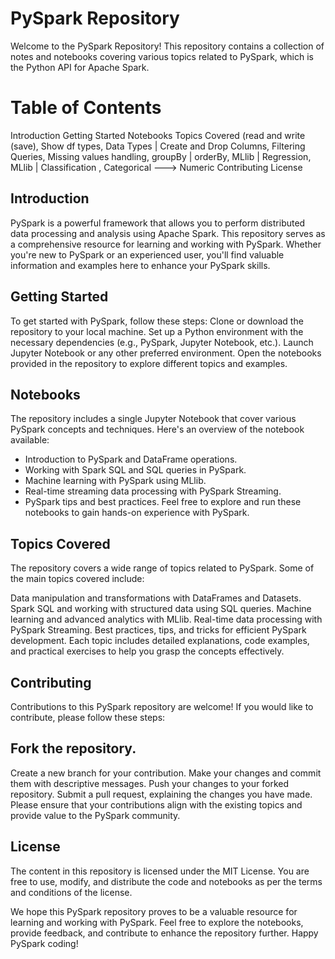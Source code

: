 # PySpark Repository
Welcome to the PySpark Repository! This repository contains a collection of notes and notebooks covering various topics related to PySpark, which is the Python API for Apache Spark.

# Table of Contents
Introduction
Getting Started
Notebooks
Topics Covered (read and write (save), Show df types, Data Types | Create and Drop Columns, Filtering Queries, Missing values handling, groupBy | orderBy, MLlib | Regression, MLlib | Classification , Categorical ---> Numeric
Contributing
License



## Introduction
PySpark is a powerful framework that allows you to perform distributed data processing and analysis using Apache Spark. This repository serves as a comprehensive resource for learning and working with PySpark. Whether you're new to PySpark or an experienced user, you'll find valuable information and examples here to enhance your PySpark skills.

## Getting Started
To get started with PySpark, follow these steps:
Clone or download the repository to your local machine.
Set up a Python environment with the necessary dependencies (e.g., PySpark, Jupyter Notebook, etc.).
Launch Jupyter Notebook or any other preferred environment.
Open the notebooks provided in the repository to explore different topics and examples.

## Notebooks
The repository includes a single Jupyter Notebook that cover various PySpark concepts and techniques. Here's an overview of the notebook available:
- Introduction to PySpark and DataFrame operations.
- Working with Spark SQL and SQL queries in PySpark.
- Machine learning with PySpark using MLlib.
- Real-time streaming data processing with PySpark Streaming.
- PySpark tips and best practices.
Feel free to explore and run these notebooks to gain hands-on experience with PySpark.

## Topics Covered
The repository covers a wide range of topics related to PySpark. Some of the main topics covered include:

Data manipulation and transformations with DataFrames and Datasets.
Spark SQL and working with structured data using SQL queries.
Machine learning and advanced analytics with MLlib.
Real-time data processing with PySpark Streaming.
Best practices, tips, and tricks for efficient PySpark development.
Each topic includes detailed explanations, code examples, and practical exercises to help you grasp the concepts effectively.

## Contributing
Contributions to this PySpark repository are welcome! If you would like to contribute, please follow these steps:

## Fork the repository.
Create a new branch for your contribution.
Make your changes and commit them with descriptive messages.
Push your changes to your forked repository.
Submit a pull request, explaining the changes you have made.
Please ensure that your contributions align with the existing topics and provide value to the PySpark community.

## License
The content in this repository is licensed under the MIT License. You are free to use, modify, and distribute the code and notebooks as per the terms and conditions of the license.

We hope this PySpark repository proves to be a valuable resource for learning and working with PySpark. Feel free to explore the notebooks, provide feedback, and contribute to enhance the repository further. Happy PySpark coding!
